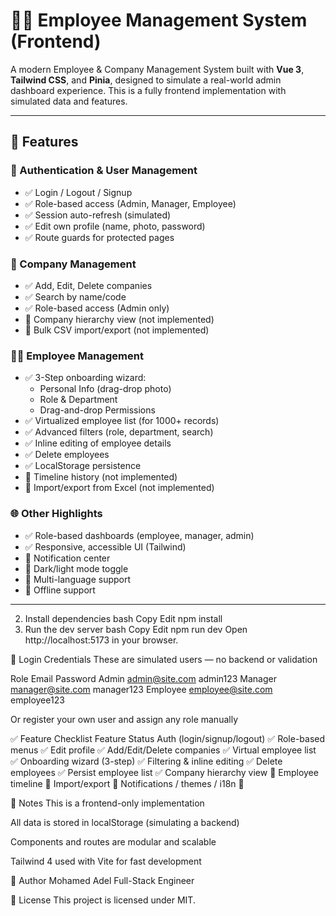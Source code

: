 # 🧑‍💼 Employee Management System (Frontend)

A modern Employee & Company Management System built with **Vue 3**, **Tailwind CSS**, and **Pinia**, designed to simulate a real-world admin dashboard experience. This is a fully frontend implementation with simulated data and features.

---

## 🚀 Features

### 🔐 Authentication & User Management
- ✅ Login / Logout / Signup
- ✅ Role-based access (Admin, Manager, Employee)
- ✅ Session auto-refresh (simulated)
- ✅ Edit own profile (name, photo, password)
- ✅ Route guards for protected pages

### 🏢 Company Management
- ✅ Add, Edit, Delete companies
- ✅ Search by name/code
- ✅ Role-based access (Admin only)
- 🔲 Company hierarchy view (not implemented)
- 🔲 Bulk CSV import/export (not implemented)

### 🧑‍💼 Employee Management
- ✅ 3-Step onboarding wizard:
  - Personal Info (drag-drop photo)
  - Role & Department
  - Drag-and-drop Permissions
- ✅ Virtualized employee list (for 1000+ records)
- ✅ Advanced filters (role, department, search)
- ✅ Inline editing of employee details
- ✅ Delete employees
- ✅ LocalStorage persistence
- 🔲 Timeline history (not implemented)
- 🔲 Import/export from Excel (not implemented)

### 🌐 Other Highlights
- ✅ Role-based dashboards (employee, manager, admin)
- ✅ Responsive, accessible UI (Tailwind)
- 🔲 Notification center
- 🔲 Dark/light mode toggle
- 🔲 Multi-language support
- 🔲 Offline support

---



2. Install dependencies
bash
Copy
Edit
npm install
3. Run the dev server
bash
Copy
Edit
npm run dev
Open http://localhost:5173 in your browser.

🧪 Login Credentials
These are simulated users — no backend or validation

Role	Email	Password
Admin	admin@site.com	admin123
Manager	manager@site.com	manager123
Employee	employee@site.com	employee123

Or register your own user and assign any role manually

✅ Feature Checklist
Feature	Status
Auth (login/signup/logout)	✅
Role-based menus	✅
Edit profile	✅
Add/Edit/Delete companies	✅
Virtual employee list	✅
Onboarding wizard (3-step)	✅
Filtering & inline editing	✅
Delete employees	✅
Persist employee list	✅
Company hierarchy view	🔲
Employee timeline	🔲
Import/export	🔲
Notifications / themes / i18n	🔲

📝 Notes
This is a frontend-only implementation

All data is stored in localStorage (simulating a backend)

Components and routes are modular and scalable

Tailwind 4 used with Vite for fast development

📌 Author
Mohamed Adel
Full-Stack Engineer

📃 License
This project is licensed under MIT.


